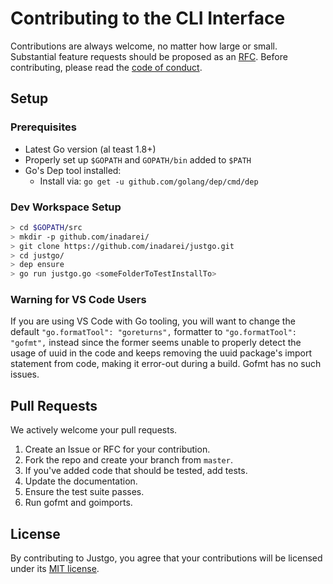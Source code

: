# Contributing to the CLI Interface
Contributions are always welcome, no matter how large or small. Substantial feature requests should be proposed as an [RFC](https://github.com/apiaryio/api-blueprint-rfcs/blob/master/template.md). Before contributing, please read the [code of conduct](https://github.com/inadarei/justgo/blob/master/CODE_OF_CONDUCT.md).

## Setup

### Prerequisites

 - Latest Go version (al teast 1.8+)
 - Properly set up `$GOPATH` and `GOPATH/bin` added to `$PATH`
 - Go's Dep tool installed:
     - Install via: `go get -u github.com/golang/dep/cmd/dep`

### Dev Workspace Setup

```BASH
> cd $GOPATH/src
> mkdir -p github.com/inadarei/
> git clone https://github.com/inadarei/justgo.git
> cd justgo/
> dep ensure
> go run justgo.go <someFolderToTestInstallTo>
```

### Warning for VS Code Users

If you are using VS Code with Go tooling, you will want to change the default
`"go.formatTool": "goreturns",` formatter to `"go.formatTool": "gofmt",` instead
since the former seems unable to properly detect the usage of uuid in the code
and keeps removing the uuid package's import statement from code, making it
error-out during a build. Gofmt has no such issues.

## Pull Requests

We actively welcome your pull requests.

1. Create an Issue or RFC for your contribution. 
1. Fork the repo and create your branch from `master`.
1. If you've added code that should be tested, add tests.
1. Update the documentation.
1. Ensure the test suite passes.
1. Run gofmt and goimports.

## License

By contributing to Justgo, you agree that your contributions will be licensed
under its [MIT license](LICENSE).
